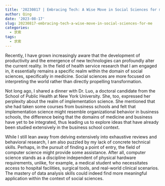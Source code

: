 ```yaml
---
title: '20230817 | Embracing Tech: A Wise Move in Social Sciences for me'
author: Qing
date: '2023-08-17'
slug: 20230817-embracing-tech-a-wise-move-in-social-sciences-for-me
categories:
  - 求索
tags:
  - 求索
---
```


Recently, I have grown increasingly aware that the development of productivity and the emergence of new technologies can profoundly alter the current reality. In the field of health service research that I am engaged in, it essentially remains a specific realm within the domain of social sciences, specifically in medicine. Social sciences are more focused on interpreting the world rather than directly propelling transformation.

Not long ago, I shared a dinner with Dr. Luo, a doctoral candidate from the School of Public Health at New York University. She, too, expressed her perplexity about the realm of implementation science. She mentioned that she had taken some courses from business schools and felt that implementation science might resemble organizational behavior in business schools, the difference being that the domains of medicine and business have yet to be integrated, thus leading us to explore ideas that have already been studied extensively in the business school context.

While I still lean away from delving extensively into exhaustive reviews and behavioral research, I am also puzzled by my lack of concrete technical skills. Perhaps, in the pursuit of finding a point of entry, the field of computer science might provide some assistance. After all, computer science stands as a discipline independent of physical hardware requirements, unlike, for example, a medical student who necessitates access to hospital facilities, surgical tools, and real-world clinical scenarios. The mastery of data analysis skills could indeed find more meaningful application within the context of social sciences.


<br>



